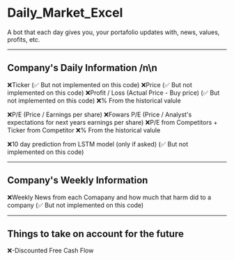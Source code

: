 # Daily_Market_Excel
A bot that each day gives you, your portafolio updates with, news, values, profits, etc.

---

## Company's Daily Information /n\n
❌Ticker (✅ But not implemented on this code)
❌Price (✅ But not implemented on this code)
❌Profit / Loss (Actual Price - Buy price) (✅ But not implemented on this code)
❌% From the historical valule 

❌P/E (Price / Earnings per share)
❌Fowars P/E (Price / Analyst's expectations for next years earnings per share)
❌P/E from Competitors + Ticker from Competitor 
❌% From the historical valule

❌10 day prediction from LSTM model (only if asked) (✅ But not implemented on this code)

---

## Company's Weekly Information
❌Weekly News from each Comapany and how much that harm did to a company (✅ But not implemented on this code)

---

## Things to take on account for the future
❌-Discounted Free Cash Flow
